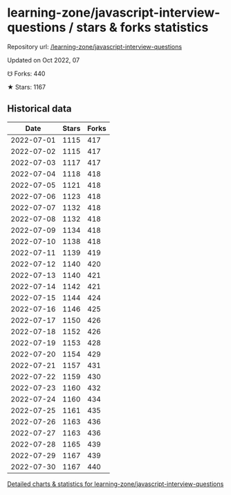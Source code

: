 # learning-zone/javascript-interview-questions / stars & forks statistics

Repository url: [/learning-zone/javascript-interview-questions](https://github.com/learning-zone/javascript-interview-questions)

Updated on Oct 2022, 07

☋ Forks: 440

★ Stars: 1167

## Historical data
| Date | Stars | Forks |
|------|-------|-------|
| 2022-07-01 | 1115 | 417 | 
| 2022-07-02 | 1115 | 417 | 
| 2022-07-03 | 1117 | 417 | 
| 2022-07-04 | 1118 | 418 | 
| 2022-07-05 | 1121 | 418 | 
| 2022-07-06 | 1123 | 418 | 
| 2022-07-07 | 1132 | 418 | 
| 2022-07-08 | 1132 | 418 | 
| 2022-07-09 | 1134 | 418 | 
| 2022-07-10 | 1138 | 418 | 
| 2022-07-11 | 1139 | 419 | 
| 2022-07-12 | 1140 | 420 | 
| 2022-07-13 | 1140 | 421 | 
| 2022-07-14 | 1142 | 421 | 
| 2022-07-15 | 1144 | 424 | 
| 2022-07-16 | 1146 | 425 | 
| 2022-07-17 | 1150 | 426 | 
| 2022-07-18 | 1152 | 426 | 
| 2022-07-19 | 1153 | 428 | 
| 2022-07-20 | 1154 | 429 | 
| 2022-07-21 | 1157 | 431 | 
| 2022-07-22 | 1159 | 430 | 
| 2022-07-23 | 1160 | 432 | 
| 2022-07-24 | 1160 | 434 | 
| 2022-07-25 | 1161 | 435 | 
| 2022-07-26 | 1163 | 436 | 
| 2022-07-27 | 1163 | 436 | 
| 2022-07-28 | 1165 | 439 | 
| 2022-07-29 | 1167 | 439 | 
| 2022-07-30 | 1167 | 440 | 


[Detailed charts & statistics for learning-zone/javascript-interview-questions](https://reviewgithub.com/rep/learning-zone/javascript-interview-questions)
